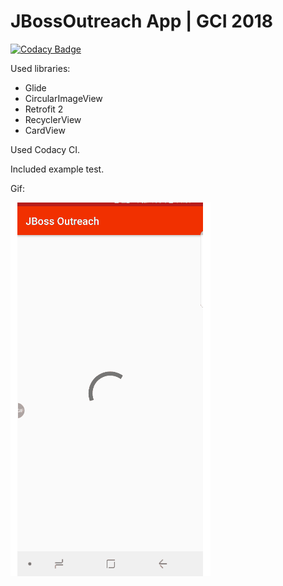 # JBossOutreach App | GCI 2018

[![Codacy Badge](https://api.codacy.com/project/badge/Grade/6a9b9d707340474aae89795f511ccc16)](https://app.codacy.com/app/IlyaMaier/JBossOutreach?utm_source=github.com&utm_medium=referral&utm_content=IlyaMaier/JBossOutreach&utm_campaign=Badge_Grade_Settings)

Used libraries:
- Glide
- CircularImageView
- Retrofit 2
- RecyclerView
- CardView

Used Codacy CI.

Included example test.

Gif:

<img src="20181111_143731.gif">
